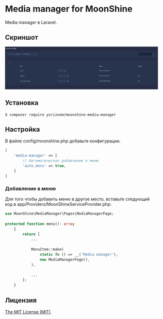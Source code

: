 Media manager for MoonShine
============================

Media manager в Laravel.

## Скриншот

![wx20170809-165644](https://raw.githubusercontent.com/yurizoom/moonshine-media-manager/main/blob/screenshot.jpg)

## Установка

```
$ composer require yurizoom/moonshine-media-manager
```

## Настройка

В файле config/moonshine.php добавьте конфигурации.

```php
[
    'media-manager' => [
        // Автоматическое добавление в меню
        'auto_menu' => true,
    ]
]
```

### Добавление в меню

Для того чтобы добавить меню в другое место, вставьте следующий код в app/Providers/MoonShineServiceProvider.php:
```php
use MoonShine\MediaManager\Pages\MediaManagerPage;

protected function menu(): array
    {
        return [
            ...
            
            MenuItem::make(
                static fn () => __('Media manager'),
                new MediaManagerPage(),
            ),
            
            ...
        ];
    }
```

Лицензия
------------
[The MIT License (MIT)](LICENSE).
